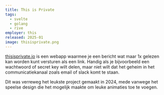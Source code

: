 ```yaml
---
title: This is Private
tags:
  - svelte
  - golang
  - rive
employer: this
released: 2025-01
image: thisisprivate.png
---
```


[thisisprivate.io](https://thisisprivate.io/) is een webapp waarmee je een bericht wat maar 1x gelezen kan worden kunt versturen als een link.
Handig als je bijvoorbeeld een wachtwoord of secret key wilt delen, maar niet wilt dat het geheim in het communicatiekanaal zoals email of slack komt te staan.

<!-- Het bericht end-to-end versleuteld: Onze server ontvang het bericht encrypted en de decryptie sleutel wordt nooit naar onze server verstuurd,
Op de server word het bericht nogmaals versleuteld en deze key wordt ook niet in de database opgeslagen. -->

Dit was verreweg het leukste project gemaakt in 2024, mede vanwege het speelse design die het mogelijk maakte om leuke animaties toe te voegen.
